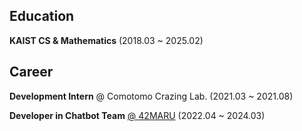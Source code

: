 <h2>Education</h2>
<p> <b>KAIST CS & Mathematics</b>  (2018.03 ~ 2025.02)</p>   

<h2> Career </h2>
<p> <b>Development Intern</b> @ Comotomo Crazing Lab. (2021.03 ~ 2021.08)</p>
<p> <b>Developer in Chatbot Team</b> <a href="https://www.42maru.ai/">@ 42MARU</a> (2022.04 ~ 2024.03)</p>
